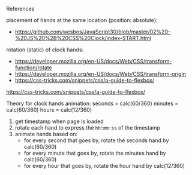 References

placement of hands at the same location (position: absolute):
  - https://github.com/wesbos/JavaScript30/blob/master/02%20-%20JS%20%2B%20CSS%20Clock/index-START.html

rotation (static) of clock hands:
  - https://developer.mozilla.org/en-US/docs/Web/CSS/transform-function/rotate
  - https://developer.mozilla.org/en-US/docs/Web/CSS/transform-origin
  - https://css-tricks.com/snippets/css/a-guide-to-flexbox/



https://css-tricks.com/snippets/css/a-guide-to-flexbox/



Theory for clock hands animation:
  seconds = calc(60/360)
  minutes = calc(60/360)
  hours   = calc(12/360)

  1. get timestamp when page is loaded
  2. rotate each hand to express the `hh:mm:ss` of the timestamp
  3. animate hands based on:
     - for every second that goes by, rotate the seconds hand by calc(60/360)
     - for every minute that goes by, rotate the minutes hand by calc(60/360)
     - for every hour that goes by, rotate the hour hand by calc(12/360)
